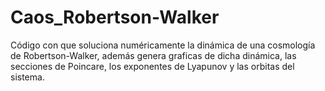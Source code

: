 # Caos_Robertson-Walker
Código con que soluciona numéricamente la dinámica de una cosmología de Robertson-Walker, además genera graficas de dicha dinámica, las secciones de Poincare, los exponentes de Lyapunov y las orbitas del sistema.
